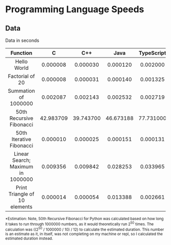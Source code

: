 # Programming Language Speeds

## Data

Data in seconds

|         Function         |     C     |   C++    |     Java     |    TypeScript     |    JavaScript    |    Python    |
| :----------------------: | :-------: | :------: | :----------: | :-------: | :------: | :------: |
| Hello World | 0.000008 | 0.000030 | 0.000120 | 0.002000 | 0.003437 | 0.000025 |
| Factorial of 20 | 0.000008 | 0.000031 | 0.000140 | 0.001325 | 0.003993 | 0.003623 |
| Summation of 1000000 | 0.002087 | 0.002143 | 0.002532 | 0.002719 | 0.004033 | 0.054200 |
| 50th Recursive Fibonacci | 42.983709 | 39.743700 | 46.673188 | 77.731000 | 71.288000 | 9382499.223600* |
| 50th Iterative Fibonacci | 0.000010 | 0.000025 | 0.000151 | 0.000131 | 0.000089 | 0.000078 |
| Linear Search; Maximum in 1000000 | 0.009356 | 0.009842 | 0.028253 | 0.033965 | 0.035999 | 0.998265 |
| Print Triangle of 10 elements | 0.000014 | 0.000054 | 0.013388 | 0.002661 | 0.005474 | 0.000255 |

<sub>*Estimation: Note, 50th Recursive Fibonacci for Python was calculated based on how long it takes to run through 1000000 numbers, as it would theoretically run 2<sup>50</sup> times. The calculation was ((2<sup>50</sup> / 1000000 / 10) / 12) to calculate the estimated duration. This number is an estimate as it, in itself, was not completing on my machine or repl, so I calculated the estimated duration instead. </sub>